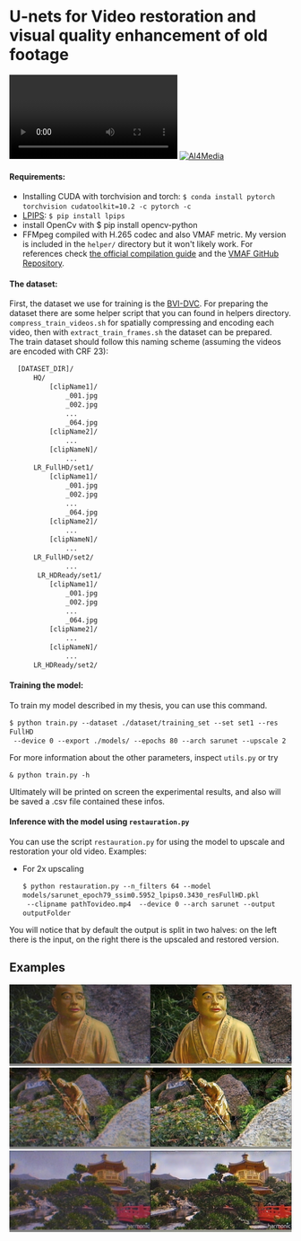 # U-nets for Video restoration and visual quality enhancement of old footage
<video src="pics/f10000-0180.mp4"></video>
[![AI4Media](https://img.youtube.com/vi/FCY9JW-iUN0/0.jpg)](https://www.youtube.com/embed/FCY9JW-iUN0?si=hKigchXoQR0BGUMk)


#### Requirements:

- Installing CUDA with torchvision and torch: `$ conda install pytorch torchvision cudatoolkit=10.2 -c pytorch -c`
- [LPIPS](https://github.com/richzhang/PerceptualSimilarity): `$ pip install lpips`
- install OpenCv with $ pip install opencv-python
- FFMpeg compiled with H.265 codec and also VMAF metric. My version is included in the `helper/` directory but it won't
  likely work. For references
  check [the official compilation guide](https://trac.ffmpeg.org/wiki/CompilationGuide/Ubuntu) and
  the [VMAF GitHub Repository](https://github.com/Netflix/vmaf).

#### The dataset:

First, the dataset we use for training is the [BVI-DVC](https://arxiv.org/pdf/2003.13552). For preparing the dataset
there are some helper script that you can found in helpers directory.
`compress_train_videos.sh` for spatially compressing and encoding each video, then with `extract_train_frames.sh` the
dataset can be prepared.   
The train dataset should follow this naming scheme (assuming the videos are encoded with CRF 23):

```
  [DATASET_DIR]/
      HQ/
          [clipName1]/
              _001.jpg
              _002.jpg
              ...
              _064.jpg
          [clipName2]/
              ...
          [clipNameN]/
              ...
      LR_FullHD/set1/
          [clipName1]/
              _001.jpg
              _002.jpg
              ...
              _064.jpg
          [clipName2]/
              ...
          [clipNameN]/
              ...
      LR_FullHD/set2/
              ...
       LR_HDReady/set1/
          [clipName1]/
              _001.jpg
              _002.jpg
              ...
              _064.jpg
          [clipName2]/
              ...
          [clipNameN]/
              ...
      LR_HDReady/set2/

```

#### Training the model:

To train my model described in my thesis, you can use this command.

```
$ python train.py --dataset ./dataset/training_set --set set1 --res FullHD
 --device 0 --export ./models/ --epochs 80 --arch sarunet --upscale 2
```

For more information about the other parameters, inspect `utils.py` or try

```
& python train.py -h
```

Ultimately will be printed on screen the experimental results, and also will be saved a .csv file contained these infos.

#### Inference with the model using `restauration.py`

You can use the script `restauration.py` for using the model to upscale and restoration your old video. Examples:

- For 2x upscaling
    ```
    $ python restauration.py --n_filters 64 --model models/sarunet_epoch79_ssim0.5952_lpips0.3430_resFullHD.pkl
     --clipname pathTovideo.mp4  --device 0 --arch sarunet --output outputFolder

    ```

You will notice that by default the output is split in two halves: on the left there is the input, on the right there is
the upscaled and restored version.



## Examples

![HongKong_1](pics/hongKong_1.jpg)
![HongKong_2](pics/hongKong_2.jpg)
![HongKong_3](pics/hongKong_3.jpg)